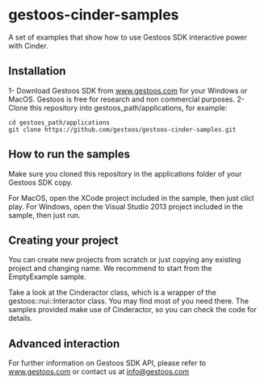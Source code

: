 # gestoos-cinder-samples

A set of examples that show how to use Gestoos SDK interactive power with Cinder.

## Installation

1- Download Gestoos SDK from www.gestoos.com for your Windows or MacOS. Gestoos is free for research and non commercial purposes.
2- Clone this repository into gestoos_path/applications, for example:

    cd gestoos_path/applications
    git clone https://github.com/gestoos/gestoos-cinder-samples.git 

## How to run the samples

Make sure you cloned this repository in the applications folder of your Gestoos SDK copy.

For MacOS, open the XCode project included in the sample, then just clicl play.
For Windows, open the Visual Studio 2013 project included in the sample, then just run.

## Creating your project

You can create new projects from scratch or just copying any existing project and changing name. We recommend to start from the EmptyExample sample.

Take a look at the Cinderactor class, which is a wrapper of the gestoos::nui::Interactor class. You may find most of you need there. The samples provided make use of Cinderactor, so you can check the code for details.

## Advanced interaction

For further information on Gestoos SDK API, please refer to www.gestoos.com or contact us at info@gestoos.com
